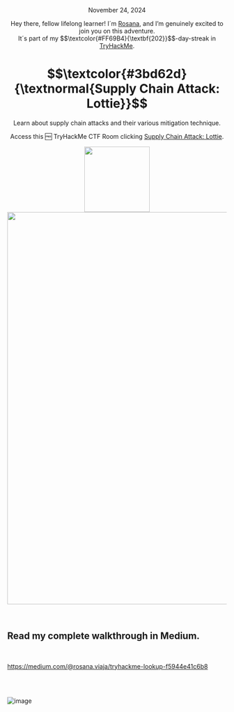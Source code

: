 <p align="center">November 24, 2024</p>
<p align="center">Hey there, fellow lifelong learner! I´m <a href="https://www.linkedin.com/in/rosanafssantos/">Rosana</a>, and I’m genuinely excited to join you on this adventure.<br>
It´s part of my $$\textcolor{#FF69B4}{\textbf{202}}$$-day-streak in  <a href="https://tryhackme.com/r/hacktivities">TryHackMe</a>.</p>

<h1 align="center">
  $$\textcolor{#3bd62d}{\textnormal{Supply Chain Attack: Lottie}}$$
</h1>
<p align="center">Learn about supply chain attacks and their various mitigation technique.</p>
<p align="center">Access this 🆓 TryHackMe CTF Room clicking <a href="https://tryhackme.com/r/room/supplychainattacks">Supply Chain Attack: Lottie</a>.</p>
                                                              
<p align="center">
  <img height="150px" hspace="20" src="https://github.com/user-attachments/assets/f2d331b7-07fe-4f7b-ada3-a19c895db976">
  <img width="900px" src="https://github.com/user-attachments/assets/b18e23fb-1778-4a5f-b082-d1b099a24d27">
</p>


<br>

<h2>Read my complete walkthrough in Medium.</h2>
<br>

https://medium.com/@rosana.viaja/tryhackme-lookup-f5944e41c6b8

<br>
<br>

![image](https://github.com/user-attachments/assets/0052bcdc-f627-4551-9a8f-8c736ce09da7)

